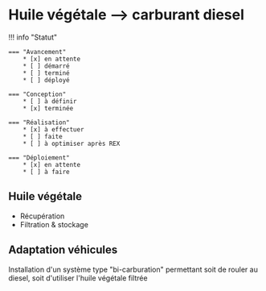 # Huile végétale --> carburant diesel

!!! info "Statut"

    === "Avancement"
        * [x] en attente
        * [ ] démarré
        * [ ] terminé
        * [ ] déployé

    === "Conception"
        * [ ] à définir
        * [x] terminée

    === "Réalisation"
        * [x] à effectuer
        * [ ] faite
        * [ ] à optimiser après REX

    === "Déploiement"
        * [x] en attente
        * [ ] à faire


## Huile végétale

- Récupération
- Filtration & stockage

## Adaptation véhicules 

Installation d'un système type "bi-carburation" permettant soit de rouler au diesel, soit d'utiliser l'huile végétale filtrée